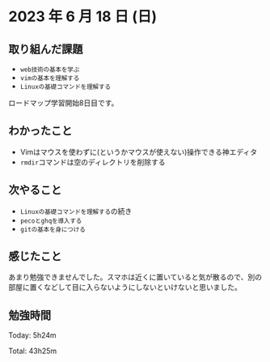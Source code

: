 # 2023 年 6 月 18 日 (日)

## 取り組んだ課題
 
- `web技術の基本を学ぶ`
- `vimの基本を理解する`
- `Linuxの基礎コマンドを理解する`

ロードマップ学習開始8日目です。

## わかったこと

- Vimはマウスを使わずに(というかマウスが使えない)操作できる神エディタ
- `rmdir`コマンドは空のディレクトリを削除する

## 次やること

- `Linuxの基礎コマンドを理解する`の続き
- `pecoとghqを導入する`
- `gitの基本を身につける`

## 感じたこと

あまり勉強できませんでした。スマホは近くに置いていると気が散るので、別の部屋に置くなどして目に入らないようにしないといけないと思いました。


## 勉強時間

Today: 5h24m

Total: 43h25m
